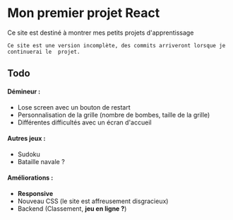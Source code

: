 # Mon premier projet React

Ce site est destiné à montrer mes petits projets d'apprentissage

`Ce site est une version incomplète, des commits arriveront lorsque je continuerai le 
projet.`


## Todo

#### Démineur :

- Lose screen avec un bouton de restart
- Personnalisation de la grille (nombre de bombes, taille de la grille)
- Différentes difficultés avec un écran d'accueil

#### Autres jeux :
- Sudoku
- Bataille navale ?

#### Améliorations :

- **Responsive**
- Nouveau CSS (le site est affreusement disgracieux)
- Backend (Classement, **jeu en ligne ?**)

